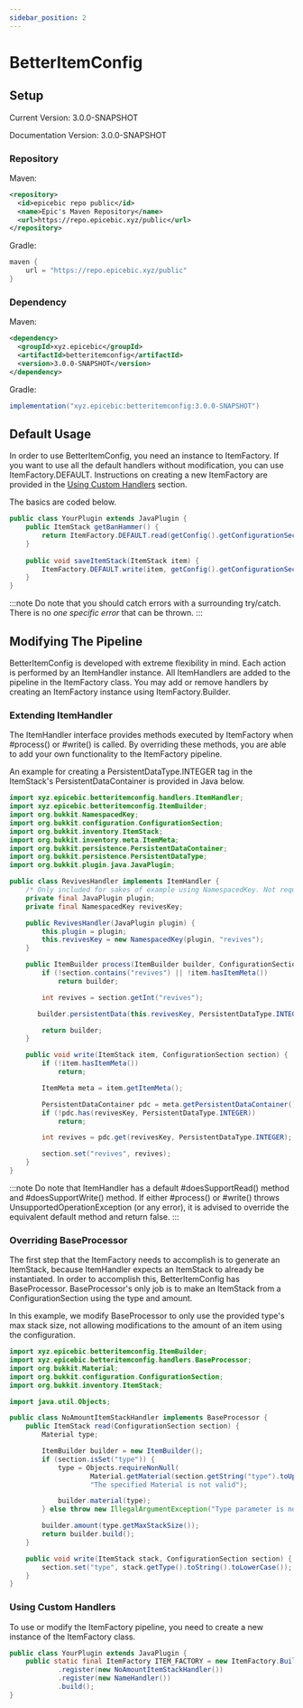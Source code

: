 ```yaml
---
sidebar_position: 2
---
```

# BetterItemConfig


## Setup
Current Version: 3.0.0-SNAPSHOT 

Documentation Version: 3.0.0-SNAPSHOT

### Repository

Maven:
```xml
<repository>
  <id>epicebic repo public</id>
  <name>Epic's Maven Repository</name>
  <url>https://repo.epicebic.xyz/public</url>
</repository>
```

Gradle:
```groovy
maven {
    url = "https://repo.epicebic.xyz/public"
}
```


### Dependency

Maven:
```xml
<dependency>
  <groupId>xyz.epicebic</groupId>
  <artifactId>betteritemconfig</artifactId>
  <version>3.0.0-SNAPSHOT</version>
</dependency>
```

Gradle:
```groovy
implementation("xyz.epicebic:betteritemconfig:3.0.0-SNAPSHOT")
```

## Default Usage

In order to use BetterItemConfig, you need an instance to ItemFactory. If you want to
use all the default handlers without modification, you can use ItemFactory.DEFAULT.
Instructions on creating a new ItemFactory are provided in the 
[Using Custom Handlers](#using-custom-handlers) section.

The basics are coded below.

```java
public class YourPlugin extends JavaPlugin {
    public ItemStack getBanHammer() {
        return ItemFactory.DEFAULT.read(getConfig().getConfigurationSection("items.ban-hammer"));
    }
    
    public void saveItemStack(ItemStack item) {
        ItemFactory.DEFAULT.write(item, getConfig().getConfigurationSection("items.dynamic"));
    }
}
```

:::note
Do note that you should catch errors with a surrounding try/catch. There is no *one specific error* that can be thrown.
:::

## Modifying The Pipeline

BetterItemConfig is developed with extreme flexibility in mind. Each action is
performed by an ItemHandler instance. All ItemHandlers are added to the pipeline
in the ItemFactory class. You may add or remove handlers by creating an ItemFactory
instance using ItemFactory.Builder.

### Extending ItemHandler

The ItemHandler interface provides methods executed by ItemFactory when #process()
or #write() is called. By overriding these methods, you are able to add your own
functionality to the ItemFactory pipeline.

An example for creating a PersistentDataType.INTEGER tag in the ItemStack's
PersistentDataContainer is provided in Java below. 

```java
import xyz.epicebic.betteritemconfig.handlers.ItemHandler;
import xyz.epicebic.betteritemconfig.ItemBuilder;
import org.bukkit.NamespacedKey;
import org.bukkit.configuration.ConfigurationSection;
import org.bukkit.inventory.ItemStack;
import org.bukkit.inventory.meta.ItemMeta;
import org.bukkit.persistence.PersistentDataContainer;
import org.bukkit.persistence.PersistentDataType;
import org.bukkit.plugin.java.JavaPlugin;

public class RevivesHandler implements ItemHandler {
    /* Only included for sakes of example using NamespacedKey. Not required to have an instance of JavaPlugin. */
    private final JavaPlugin plugin;
    private final NamespacedKey revivesKey;

    public RevivesHandler(JavaPlugin plugin) {
        this.plugin = plugin;
        this.revivesKey = new NamespacedKey(plugin, "revives");
    }

    public ItemBuilder process(ItemBuilder builder, ConfigurationSection section) {
        if (!section.contains("revives") || !item.hasItemMeta())
            return builder;

        int revives = section.getInt("revives");

       builder.persistentData(this.revivesKey, PersistentDataType.INTEGER, revives)

        return builder;
    }

    public void write(ItemStack item, ConfigurationSection section) {
        if (!item.hasItemMeta())
            return;

        ItemMeta meta = item.getItemMeta();

        PersistentDataContainer pdc = meta.getPersistentDataContainer();
        if (!pdc.has(revivesKey, PersistentDataType.INTEGER))
            return;

        int revives = pdc.get(revivesKey, PersistentDataType.INTEGER);

        section.set("revives", revives);
    }
}
```
:::note
Do note that ItemHandler has a default #doesSupportRead() method and #doesSupportWrite()
method. If either #process() or #write() throws UnsupportedOperationException (or any error),
it is advised to override the equivalent default method and return false.
:::

### Overriding BaseProcessor

The first step that the ItemFactory needs to accomplish is to generate an ItemStack,
because ItemHandler expects an ItemStack to already be instantiated. In order to accomplish
this, BetterItemConfig has BaseProcessor. BaseProcessor's only job is to make an ItemStack
from a ConfigurationSection using the type and amount.

In this example, we modify BaseProcessor to only use the provided type's max stack size, not
allowing modifications to the amount of an item using the configuration.

```java
import xyz.epicebic.betteritemconfig.ItemBuilder;
import xyz.epicebic.betteritemconfig.handlers.BaseProcessor;
import org.bukkit.Material;
import org.bukkit.configuration.ConfigurationSection;
import org.bukkit.inventory.ItemStack;

import java.util.Objects;

public class NoAmountItemStackHandler implements BaseProcessor {
    public ItemStack read(ConfigurationSection section) {
        Material type;

        ItemBuilder builder = new ItemBuilder();
        if (section.isSet("type")) {
            type = Objects.requireNonNull(
                    Material.getMaterial(section.getString("type").toUpperCase()),
                    "The specified Material is not valid");

            builder.material(type);
        } else throw new IllegalArgumentException("Type parameter is not set, ItemStack is not valid");

        builder.amount(type.getMaxStackSize());
        return builder.build();
    }

    public void write(ItemStack stack, ConfigurationSection section) {
        section.set("type", stack.getType().toString().toLowerCase());
    }
}
```

### Using Custom Handlers

To use or modify the ItemFactory pipeline, you need to create a new instance of the ItemFactory class.

```java
public class YourPlugin extends JavaPlugin {
    public static final ItemFactory ITEM_FACTORY = new ItemFactory.Builder()
            .register(new NoAmountItemStackHandler())
            .register(new NameHandler())
            .build();
}
```